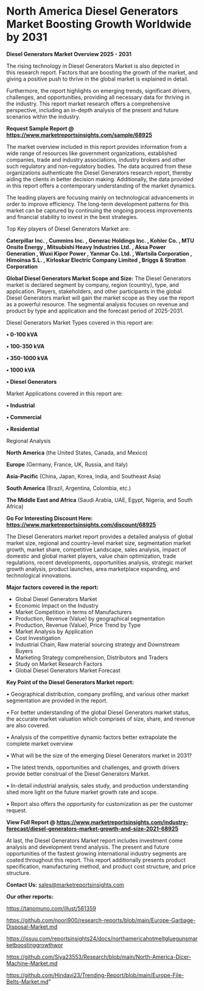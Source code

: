 # North America Diesel Generators Market Boosting Growth Worldwide by 2031

<Strong> Diesel Generators Market Overview 2025 - 2031</strong>

The rising technology in Diesel Generators Market is also depicted in this research report. Factors that are boosting the growth of the market, and giving a positive push to thrive in the global market is explained in detail.

Furthermore, the report highlights on emerging trends, significant drivers, challenges, and opportunities, providing all necessary data for thriving in the industry. This report market research offers a comprehensive perspective, including an in-depth analysis of the present and future scenarios within the industry.

<strong>Request Sample Report @ <a href=https://www.marketreportsinsights.com/sample/68925>https://www.marketreportsinsights.com/sample/68925</a></strong>

The market overview included in this report provides information from a wide range of resources like government organizations, established companies, trade and industry associations, industry brokers and other such regulatory and non-regulatory bodies. The data acquired from these organizations authenticate the Diesel Generators research report, thereby aiding the clients in better decision making. Additionally, the data provided in this report offers a contemporary understanding of the market dynamics.

The leading players are focusing mainly on technological advancements in order to improve efficiency. The long-term development patterns for this market can be captured by continuing the ongoing process improvements and financial stability to invest in the best strategies.

Top Key players of Diesel Generators Market are:

<strong>Caterpillar Inc. , Cummins Inc. , Generac Holdings Inc. , Kohler Co. , MTU Onsite Energy , Mitsubishi Heavy Industries Ltd. , Aksa Power Generation , Wuxi Kipor Power , Yanmar Co. Ltd. , Wartsila Corporation , Himoinsa S.L. , Kirloskar Electric Company Limited , Briggs & Stratton Corporation</strong>

<strong><b>Global Diesel Generators Market Scope and Size:</b></strong>
The Diesel Generators market is declared segment by company, region (country), type, and application. Players, stakeholders, and other participants in the global Diesel Generators market will gain the market scope as they use the report as a powerful resource. The segmental analysis focuses on revenue and product by type and application and the forecast period of 2025-2031.

Diesel Generators Market Types covered in this report are:

<strong>• 0-100 kVA

• 100-350 kVA

• 350-1000 kVA

• 1000 kVA

• Diesel Generators</strong>

Market Applications covered in this report are:

<strong>• Industrial

• Commercial

• Residential</strong> 

Regional Analysis

<strong>North America</strong> (the United States, Canada, and Mexico)

<strong>Europe</strong> (Germany, France, UK, Russia, and Italy)

<strong>Asia-Pacific</strong> (China, Japan, Korea, India, and Southeast Asia)

<strong>South America</strong> (Brazil, Argentina, Colombia, etc.)

<strong>The Middle East and Africa</strong> (Saudi Arabia, UAE, Egypt, Nigeria, and South Africa)

<strong>Go For Interesting Discount Here: <a href=https://www.marketreportsinsights.com/discount/68925>https://www.marketreportsinsights.com/discount/68925</a></strong>

The Diesel Generators market report provides a detailed analysis of global market size, regional and country-level market size, segmentation market growth, market share, competitive Landscape, sales analysis, impact of domestic and global market players, value chain optimization, trade regulations, recent developments, opportunities analysis, strategic market growth analysis, product launches, area marketplace expanding, and technological innovations.

<strong><b>Major factors covered in the report:</b></strong>
<ul>
  <li>Global Diesel Generators Market </li>
  <li>Economic Impact on the Industry</li>
  <li>Market Competition in terms of Manufacturers</li>
  <li>Production, Revenue (Value) by geographical segmentation</li>
  <li>Production, Revenue (Value), Price Trend by Type</li>
  <li>Market Analysis by Application</li>
  <li>Cost Investigation</li>
  <li>Industrial Chain, Raw material sourcing strategy and Downstream Buyers</li>
  <li>Marketing Strategy comprehension, Distributors and Traders</li>
  <li>Study on Market Research Factors</li>
  <li>Global Diesel Generators Market Forecast</li>
</ul>

<strong><b>Key Point of the Diesel Generators Market report:</b></strong>

• Geographical distribution, company profiling, and various other market segmentation are provided in the report.

• For better understanding of the global Diesel Generators market status, the accurate market valuation which comprises of size, share, and revenue are also covered.

• Analysis of the competitive dynamic factors better extrapolate the complete market overview

• What will be the size of the emerging Diesel Generators market in 2031?

• The latest trends, opportunities and challenges, and growth drivers provide better construal of the Diesel Generators Market.

• In-detail industrial analysis, sales study, and production understanding shed more light on the future market growth rate and scope.

• Report also offers the opportunity for customization as per the customer request.

<strong><b>View Full Report @ <a href=https://www.marketreportsinsights.com/industry-forecast/diesel-generators-market-growth-and-size-2021-68925>https://www.marketreportsinsights.com/industry-forecast/diesel-generators-market-growth-and-size-2021-68925</a></b></strong>


At last, the Diesel Generators Market report includes investment come analysis and development trend analysis. The present and future opportunities of the fastest growing international industry segments are coated throughout this report. This report additionally presents product specification, manufacturing method, and product cost structure, and price structure.

<strong>Contact Us:</strong>
sales@marketreportsinsights.com

<strong>Our other reports:</strong>

<a href=https://tanomuno.com/illust/561359>https://tanomuno.com/illust/561359</a>

<a href=https://github.com/noori900/research-reports/blob/main/Europe-Garbage-Disposal-Market.md>https://github.com/noori900/research-reports/blob/main/Europe-Garbage-Disposal-Market.md</a>

<a href=https://issuu.com/reportsinsights24/docs/northamericahotmeltgluegunsmarketboostinggrowthwor>https://issuu.com/reportsinsights24/docs/northamericahotmeltgluegunsmarketboostinggrowthwor</a>

<a href=https://github.com/Siya23553/Research/blob/main/North-America-Dicer-Machine-Market.md>https://github.com/Siya23553/Research/blob/main/North-America-Dicer-Machine-Market.md</a>

<a href=https://github.com/Hindavi23/Trending-Report/blob/main/Europe-File-Belts-Market.md>https://github.com/Hindavi23/Trending-Report/blob/main/Europe-File-Belts-Market.md</a>"
